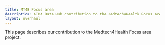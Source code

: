 ```yaml
---
title: MT4H Focus area
description: AIDA Data Hub contribution to the Medtech4Health Focus area.
layout: overhaul
---
```

This page describes our contribution to the Medtech4Health Focus area project.

<!--FIXME describe MT4H Focus area -->
